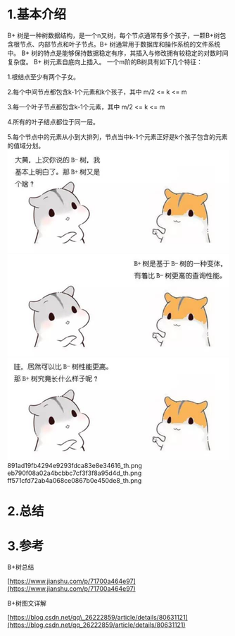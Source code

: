 # 1.基本介绍
B+ 树是一种树数据结构，是一个n叉树，每个节点通常有多个孩子，一颗B+树包含根节点、内部节点和叶子节点。B+ 树通常用于数据库和操作系统的文件系统中。 B+ 树的特点是能够保持数据稳定有序，其插入与修改拥有较稳定的对数时间复杂度。 B+ 树元素自底向上插入。
一个m阶的B树具有如下几个特征：

1.根结点至少有两个子女。

2.每个中间节点都包含k-1个元素和k个孩子，其中 m/2 <= k <= m

3.每一个叶子节点都包含k-1个元素，其中 m/2 <= k <= m

4.所有的叶子结点都位于同一层。

5.每个节点中的元素从小到大排列，节点当中k-1个元素正好是k个孩子包含的元素的值域分划。
![](/static/image/17a0c4f672b34e668a0cd2eb214c117d_th.png)
![](/static/image/c56155c2131e45b0bf69f9ae6cba056e_th.png)
![](/static/image/164ce3d2504c4d63945e134ca6752a2c_th.png)
891ad19fb4294e9293fdca83e8e34616_th.png
eb790f08a02a4bcbbc7cf3f3f8a95d4d_th.png
ff571cfd72ab4a068ce0867b0e450de8_th.png
# 2.总结

# 3.参考

B+树总结

[https://www.jianshu.com/p/71700a464e97](https://www.jianshu.com/p/71700a464e97)

B+树图文详解

[https://blog.csdn.net/qq\_26222859/article/details/80631121](https://blog.csdn.net/qq_26222859/article/details/80631121)

